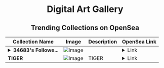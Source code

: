 <div align="center">

# Digital Art Gallery

## Trending Collections on OpenSea

| Collection Name                       | Image                                                                                     | Description                       | OpenSea Link                                                                                          |
|---------------------------------------|-------------------------------------------------------------------------------------------|-----------------------------------|--------------------------------------------------------------------------------------------------------|
| **<details><summary>34683's Followe...</summary>34683's Follower</details>** | ![Image](https://i.seadn.io/s/raw/files/19f9f090920392cc3650cbdf4361755b.png?w=500&auto=format?w=200&auto=format) |  | <details><summary>Link</summary>[34683's Follower](https://opensea.io/collection/34683-s-follower)</details> |
| **TIGER** | ![Image](https://i.seadn.io/s/raw/files/d0fb8279090b12a4f8eafe6011eb9d20.jpg?w=500&auto=format?w=200&auto=format) | TIGER | <details><summary>Link</summary>[TIGER](https://opensea.io/collection/tiger-655)</details> |

</div>